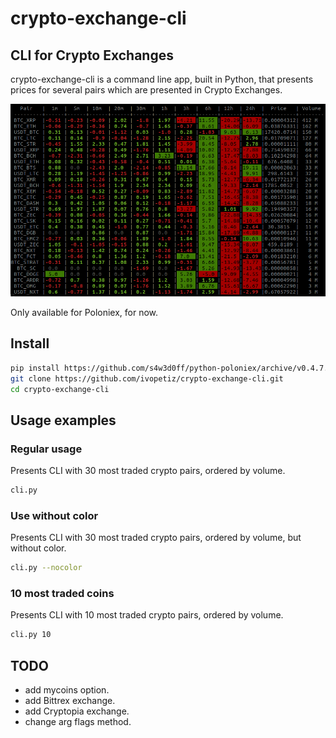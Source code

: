 # crypto-exchange-cli

## CLI for Crypto Exchanges

crypto-exchange-cli is a command line app, built in Python, that presents prices for several pairs which are presented in Crypto Exchanges.

![](images/Screenshot_001.png?raw=true)

Only available for Poloniex, for now.

## Install

```bash
pip install https://github.com/s4w3d0ff/python-poloniex/archive/v0.4.7.zip
git clone https://github.com/ivopetiz/crypto-exchange-cli.git
cd crypto-exchange-cli
```

## Usage examples

### Regular usage

Presents CLI with 30 most traded crypto pairs, ordered by volume.

```bash
cli.py
```

### Use without color

Presents CLI with 30 most traded crypto pairs, ordered by volume, but without color.

```bash
cli.py --nocolor
```

### 10 most traded coins

Presents CLI with 10 most traded crypto pairs, ordered by volume.

```bash
cli.py 10
```

## TODO

- add mycoins option.
- add Bittrex exchange.
- add Cryptopia exchange.
- change arg flags method.